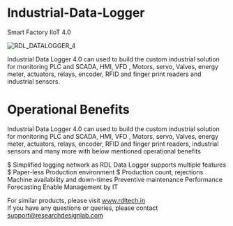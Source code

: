 # Industrial-Data-Logger
Smart Factory IIoT 4.0

![RDL_DATALOGGER_4](https://user-images.githubusercontent.com/8509587/69214476-1216cd80-0b8d-11ea-8011-a6869bb8b002.png)

Industrial Data Logger 4.0 can used to build the custom industrial solution for monitoring  PLC and SCADA, HMI, VFD , Motors, servo, Valves, energy meter, actuators, relays, encoder, RFID and finger print readers and industrial sensors.

# Operational Benefits

Industrial Data Logger 4.0 can used to build the custom industrial solution for monitoring  PLC and SCADA, HMI, VFD , Motors, servo, Valves, energy meter, actuators, relays, encoder, RFID and finger print readers, industrial sensors and many more with below mentioned operational benefits  

 $ Simplified logging network as RDL Data Logger supports multiple features
$  Paper-less Production environment
 $ Production count, rejections
 Machine availability and down-times
 Preventive maintenance
 Performance Forecasting
 Enable Management by IT

For similar products, please visit www.rdltech.in                                                                                       
If you have any questions or queries, please contact support@researchdesignlab.com
